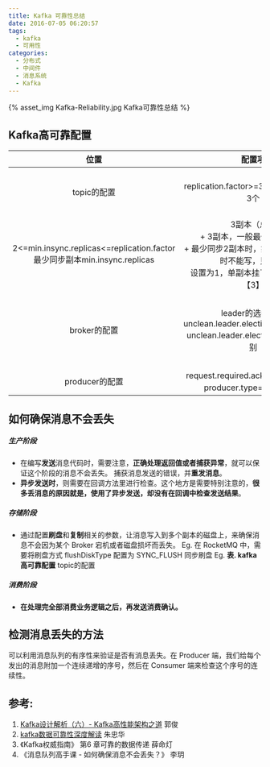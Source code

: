 ```yaml
---
title: Kafka 可靠性总结
date: 2016-07-05 06:20:57
tags:
  - kafka
  - 可用性  
categories:
  - 分布式 
  - 中间件
  - 消息系统
  - Kafka    
---
```


<p></p>
<!-- more -->

{% asset_img  Kafka-Reliability.jpg  Kafka可靠性总结 %}


<style>
table th:first-of-type {
	width: 100px;
}
</style>


<style>
table th:nth-of-type(3) {
	width: 200px;
}
</style>


<div style="text-align: center;">
</div>

## Kafka高可靠配置

位置 | 配置项| 可靠性
:-:|:-:|:-:
topic的配置|replication.factor>=3,即副本数至少是3个 |复制因子<br>replication.factor(topic级别) <br>default.replication.factor(broker级别)
|2<=min.insync.replicas<=replication.factor <br> 最少同步副本min.insync.replicas| 3副本（总）<br>+ 3副本，一般最少同步2副本 <br>+ 最少同步2副本时，如2副本挂了，这时不能写，只能读.<br>设置为1，单副本挂了，就会丢数据【3】
broker的配置|leader的选举条件unclean.leader.election.enable=false <br> unclean.leader.election -> broker级别 |1.允许不同步的副本成为首领 ，有数据不可靠的风险.<br>2.不允许不同步的副本成为首领 ，降低了可用性. <br>3. 强烈建议不要开启它，还可以通过其他的方式来提升可用性
producer的配置|request.required.acks=-1(all)【6】 <br> producer.type=sync【7】|


## 如何确保消息不会丢失
##### 生产阶段 
+ 在编写**发送**消息代码时，需要注意，**正确处理返回值或者捕获异常**，就可以保证这个阶段的消息不会丢失。
捕获消息发送的错误，并**重发消息**。
+ **异步发送时**，则需要在回调方法里进行检查。这个地方是需要特别注意的，**很多丢消息的原因就是，使用了异步发送，却没有在回调中检查发送结果**。

##### 存储阶段 
+ 通过配置**刷盘**和**复制**相关的参数，让消息写入到多个副本的磁盘上，来确保消息不会因为某个 Broker 宕机或者磁盘损坏而丢失。
Eg. 在 RocketMQ 中，需要将刷盘方式 flushDiskType 配置为 SYNC_FLUSH 同步刷盘
Eg. **表. kafka高可靠配置**  topic的配置

##### 消费阶段 
+ **在处理完全部消费业务逻辑之后，再发送消费确认。**


## 检测消息丢失的方法
可以利用消息队列的有序性来验证是否有消息丢失。在 Producer 端，我们给每个发出的消息附加一个连续递增的序号，然后在 Consumer 端来检查这个序号的连续性。

## 参考:

1. [Kafka设计解析（六）- Kafka高性能架构之道](http://www.jasongj.com/kafka/high_throughput/) 郭俊   
2. [kafka数据可靠性深度解读](https://blog.csdn.net/u013256816/article/details/71091774) 朱忠华
3. 《Kafka权威指南》 第6 章可靠的数据传递 薛命灯
4. 《消息队列高手课 - 如何确保消息不会丢失？》 李玥
